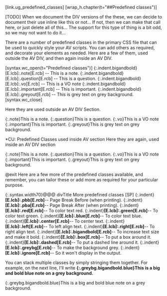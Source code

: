 [link.ug_predefined_classes]
[wrap_h.chapter(t="##Predefined classes")]

[TODO] When we document the DIV versions of the these, we can decide to document their use inline like this or not... If not, then we can make that call here, or just delete all of this... The support for this type of thing is a bit odd, so we may not want to do it...

There are a number of predefined classes in the primary CSS file that can be used to quickly style your AV scripts. You can add others as required, and decorate your elements as needed. Here are a few of them, used outside the AV DIV, and then again inside an AV DIV.

[syntax.wc_open(t="Predefined classes")]
    {:.indent.bigandbold}[E.lcb]:.note[E.rcb] -- This is a note.
    {:.indent.bigandbold}[E.lcb]:.question[E.rcb] -- This is a question.
    {:.indent.bigandbold}[E.lcb]:.vo[E.rcb] -- This is a VO note
    {:.indent.bigandbold}[E.lcb]:.important[E.rcb] -- This is important.
    {:.indent.bigandbold}[E.lcb]:.greyout[E.rcb] -- This is grey text on grey background.
[syntax.wc_close]

Here they are used outside an AV DIV Section.

{:.note}This is a note.
{:.question}This is a question.
{:.vo}This is a VO note
{:.important}This is important.
{:.greyout}This is grey text on grey background.

*CU: Predefined Classes used inside AV section
Here they are again, used inside an AV DIV section

{:.note}This is a note.
{:.question}This is a question.
{:.vo}This is a VO note
{:.important}This is important.
{:.greyout}This is grey text on grey background.

@exit
Here are a few more of the predefined classes available, and remember, you can tailor these or add more as required for your particular purpose.

{:.syntax.width70}@@@ divTitle More predefined classes
    [SP]
    {:.indent}**[E.lcb]:.pbb[E.rcb]**-- Page Break Before (when printing).
    {:.indent}**[E.lcb]:.pba[E.rcb]**-- Page Break After (when printing).
    {:.indent}**[E.lcb]:.red[E.rcb]**-- To color text red.
    {:.indent}**[E.lcb]:.green[E.rcb]**-- To color text green.
    {:.indent}**[E.lcb]:.blue[E.rcb]**-- To color text blue.
    {:.indent}**[E.lcb]:.center[E.rcb]**-- To center text.
    {:.indent}**[E.lcb]:.left[E.rcb]**-- To left align text.
    {:.indent}**[E.lcb]:.right[E.rcb]**-- To right align text.
    {:.indent}**[E.lcb]:.bigandbold[E.rcb]**-- To increase text size and make it bold.
    {:.indent}**[E.lcb]:.box[E.rcb]**-- To put a box around it.
    {:.indent}**[E.lcb]:.dashed[E.rcb]**-- To put a dashed line around it.
    {:.indent}**[E.lcb]:.greybg[E.rcb]**-- To make the background grey.
    {:.indent}**[E.lcb]:.ignore[E.rcb]**-- So it won't display in the output.

You can stack multiple classes by simply stringing them together. For example, on the next line, I'll write **{:.greybg.bigandbold.blue}This is a big and bold blue note on a grey background.**

{:.greybg.bigandbold.blue}This is a big and bold blue note on a grey background.
